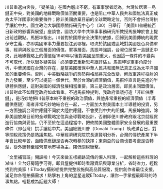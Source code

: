川普重返白宮後，「疑美論」在國內層出不窮。有軍事學者認為，台灣位居第一島鏈正中央，對美國的地緣戰略價值至關重要，也是阻止中華人民共和國無法真正成為太平洋國家的重要條件；除非美國放棄目前的全球戰略定位，否則不會把台灣拱手讓給中共。國立政治大學國際關係研究中心今（30）日舉行 「美國川普總統百日新政的影響與展望」座談會，國防大學中共軍事事務研究所教授馬振坤於會上提出前述觀點。馬振坤指出，川普對於國際安全決策的依據，回歸到美國傳統的現實保守主義，亦即美國軍事力量要投注到哪裡，取決於該國或區域對美國是否具備軍事、經濟與政治三個層面的價值。軍事層面，馬振坤強調，台灣位居第一島鏈正中央，此地緣戰略上的價值從1949年以後對美國至關重大，也因這一條件的不變與不可取代，所以很多疑美論「必須要去重新思考跟評估」。馬振坤從軍事角度分析，中華民國在台灣的存在，是幫美國確保中華人民共和國無法真正成為太平洋國家的重要條件。否則，中美戰略競爭的態勢與格局將完全改變，解放軍遠程投射的兵力發展，至少可以提前一個世代。至於台灣的經濟價值，馬振坤直言是先進的半導體供應鏈，這對美國的經濟發展相當重要。第三是政治層面，即民主同盟價值，川普對此不如拜登政府如此看重。不過馬振坤提到，我政府倡議打造「非紅供應鏈」，是巧妙地把川普原本較不重視的政治價值，與他非常重視的經濟價值（半導體供應鏈）兩者非常巧妙地結合在一起，一方面加大對美國本土半導體的投資，另一方面強調台灣供應鏈不同於大陸供應鏈，不會受到中共的阻攔。馬振坤強調，除非美國放棄目前的全球戰略定位與全球戰略設計，否則即便川普政府跟北京就經貿進行協商與妥協，仍不至於在這過程當中，把攸關美國整體國家安全發展的最重要條件（即台灣）拱手讓給中共。美國總統川普（Donald Trump）執政滿百日，對等關稅政策仍是熱議焦點。中華經濟研究院院長連賢明分析，台灣的傳統產業下半年會比較辛苦，面臨供應鏈是否再次轉移的抉擇；東南亞的台商也要考慮是否轉型，從外銷轉至經營當地市場為主，降低關稅衝擊。

「文里補習班」開課啦！今天來做五樣網路流傳的懶人料理，一起解析這些料理的滋味！全台好房隨手可得，即賞屋提供即時看房資訊與專業分析，省時省力，輕鬆找到完美家！ETtoday攝影棚提供完整設施與高品質服務，提供創作者最佳支援，滿足你各種拍攝需求！點擊右上角的星星追蹤ETtoday，讓你一手掌握最即時的時事焦點，輕鬆成為話題大師！